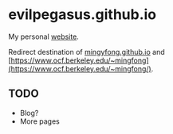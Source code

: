 # evilpegasus.github.io
My personal [website](https://evilpegasus.github.io/).

Redirect destination of [mingyfong.github.io](http://mingyfong.github.io/) and [https://www.ocf.berkeley.edu/~mingfong](https://www.ocf.berkeley.edu/~mingfong/).

## TODO
- Blog?
- More pages
